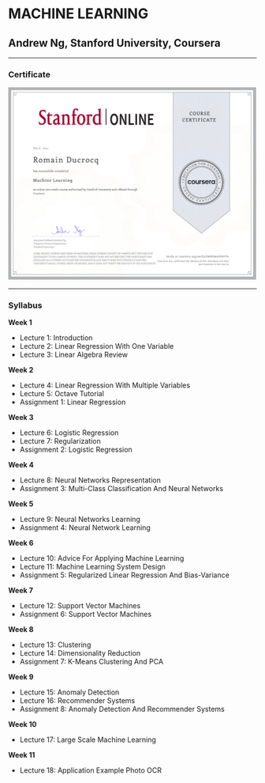 # MACHINE LEARNING
## Andrew Ng, Stanford University, Coursera

****

### Certificate

![Certificate](Certificate-Machine_Learning.jpg)

****

### Syllabus

**Week 1**
- Lecture 1: Introduction
- Lecture 2: Linear Regression With One Variable
- Lecture 3: Linear Algebra Review

**Week 2**
- Lecture 4: Linear Regression With Multiple Variables
- Lecture 5: Octave Tutorial
- Assignment 1: Linear Regression

**Week 3**
- Lecture 6: Logistic Regression
- Lecture 7: Regularization
- Assignment 2: Logistic Regression

**Week 4**
- Lecture 8: Neural Networks Representation
- Assignment 3: Multi-Class Classification And Neural Networks

**Week 5**
- Lecture 9: Neural Networks Learning
- Assignment 4: Neural Network Learning

**Week 6**
- Lecture 10: Advice For Applying Machine Learning
- Lecture 11: Machine Learning System Design
- Assignment 5: Regularized Linear Regression And Bias-Variance

**Week 7**
- Lecture 12: Support Vector Machines
- Assignment 6: Support Vector Machines

**Week 8**
- Lecture 13: Clustering
- Lecture 14: Dimensionality Reduction
- Assignment 7: K-Means Clustering And PCA

**Week 9**
- Lecture 15: Anomaly Detection
- Lecture 16: Recommender Systems
- Assignment 8: Anomaly Detection And Recommender Systems

**Week 10**
- Lecture 17: Large Scale Machine Learning

**Week 11**
- Lecture 18: Application Example Photo OCR
